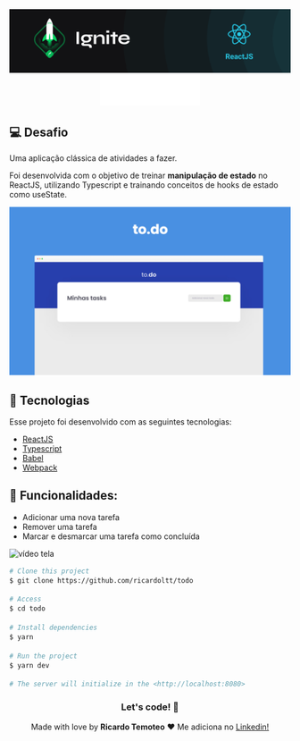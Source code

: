 <img alt="ignite" src="./.github/image-back.png" />

<div align="center">
<img src="./.github/logo.svg" alt="to.do"/>
</div>

## 💻 Desafio

Uma aplicação clássica de atividades a fazer.

Foi desenvolvida com o objetivo de treinar **manipulação de estado** no ReactJS, utilizando Typescript e trainando conceitos de hooks de estado como useState.

<img alt="ignite" src="./.github/1.jpeg" />

## 🚀 Tecnologias

Esse projeto foi desenvolvido com as seguintes tecnologias:

- [ReactJS](https://pt-br.reactjs.org/)
- [Typescript](https://www.typescriptlang.org/)
- [Babel](https://babeljs.io/)
- [Webpack](https://webpack.js.org/)

## 🔖 Funcionalidades:

- Adicionar uma nova tarefa
- Remover uma tarefa
- Marcar e desmarcar uma tarefa como concluída


![vídeo tela](https://github.com/ricardoltt/ignite-desafio01/blob/main/.github/gif-site.gif)

```bash
# Clone this project
$ git clone https://github.com/ricardoltt/todo

# Access
$ cd todo

# Install dependencies
$ yarn

# Run the project
$ yarn dev

# The server will initialize in the <http://localhost:8080>
```

<div align="center">

### Let's code! 🚀

Made with love by **Ricardo Temoteo** ❤️ Me adiciona no [Linkedin!](https://www.linkedin.com/in/ricardoltt/)

</div>